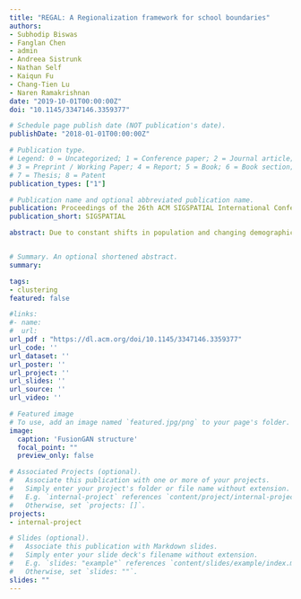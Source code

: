 ```yaml
---
title: "REGAL: A Regionalization framework for school boundaries"
authors:
- Subhodip Biswas
- Fanglan Chen
- admin
- Andreea Sistrunk
- Nathan Self
- Kaiqun Fu
- Chang-Tien Lu
- Naren Ramakrishnan
date: "2019-10-01T00:00:00Z"
doi: "10.1145/3347146.3359377"

# Schedule page publish date (NOT publication's date).
publishDate: "2018-01-01T00:00:00Z"

# Publication type.
# Legend: 0 = Uncategorized; 1 = Conference paper; 2 = Journal article;
# 3 = Preprint / Working Paper; 4 = Report; 5 = Book; 6 = Book section;
# 7 = Thesis; 8 = Patent
publication_types: ["1"]

# Publication name and optional abbreviated publication name.
publication: Proceedings of the 26th ACM SIGSPATIAL International Conference on Advances in Geographic Information Systems
publication_short: SIGSPATIAL

abstract: Due to constant shifts in population and changing demographics, school boundary processes take place to make adjustments to school attendance zones. This spatial problem has multiple criteria like locations of schools, their capacity utilization, proximity, presence of geographical/ man-made barriers, etc. In this paper, we formulate the problem of designing school boundaries as a spatially-constrained clustering/ regionalization problem and propose an automated approach called REGAL for solving it. REGAL is two-stage framework that starts by creating a candidate solution with regard to domain constraints such as school locations and spatial contiguity. Then a local search method improves the quality of the candidate solution by optimizing population balance and compactness of school zones while satisfying problem constraints. Experimentally, we demonstrate the efficacy of the REGAL framework on actual datasets from two school districts in the US.


# Summary. An optional shortened abstract.
summary:

tags:
- clustering
featured: false

#links:
#- name:
#  url:  
url_pdf : "https://dl.acm.org/doi/10.1145/3347146.3359377"
url_code: ''
url_dataset: ''
url_poster: ''
url_project: ''
url_slides: ''
url_source: ''
url_video: ''

# Featured image
# To use, add an image named `featured.jpg/png` to your page's folder.
image:
  caption: 'FusionGAN structure'
  focal_point: ""
  preview_only: false

# Associated Projects (optional).
#   Associate this publication with one or more of your projects.
#   Simply enter your project's folder or file name without extension.
#   E.g. `internal-project` references `content/project/internal-project/index.md`.
#   Otherwise, set `projects: []`.
projects:
- internal-project

# Slides (optional).
#   Associate this publication with Markdown slides.
#   Simply enter your slide deck's filename without extension.
#   E.g. `slides: "example"` references `content/slides/example/index.md`.
#   Otherwise, set `slides: ""`.
slides: ""
---
```

